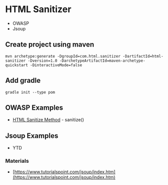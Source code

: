 # HTML Sanitizer
* OWASP
* Jsoup

## Create project using maven
```
mvn archetype:generate -DgroupId=com.html.sanitizer -DartifactId=html-sanitizer -Dversion=1.0 -DarchetypeArtifactId=maven-archetype-quickstart -DinteractiveMode=false
```

## Add gradle
```
gradle init --type pom
```

## OWASP Examples
* [HTML Sanitize Method](src/test/java/com/java/html/sanitizer/HtmlSanitizer.java) - sanitize()

## Jsoup Examples
* YTD
### Materials
* [https://www.tutorialspoint.com/jsoup/index.htm](https://www.tutorialspoint.com/jsoup/index.htm)